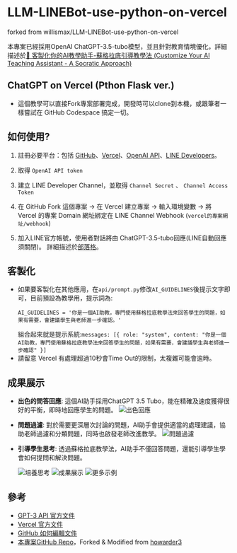 # LLM-LINEBot-use-python-on-vercel

forked from willismax/LLM-LINEBot-use-python-on-vercel

本專案已經採用OpenAI ChatGPT-3.5-tubo模型，並且針對教育情境優化，詳細描述於[🤖 客製化你的AI教學助手-蘇格拉底引導教學法 (Customize Your AI Teaching Assistant - A Socratic Approach)](https://willismax.github.io/my-site/blog/Customize%20Your%20AI%20Teaching%20Assistant%20-%20A%20Socratic%20Approach)

## ChatGPT on Vercel (Pthon Flask ver.)
- 這個教學可以直接Fork專案部署完成，開發時可以clone到本機，或跟筆者一樣嘗試在 GitHub Codespace 搞定一切。

## 如何使用?
1. 註冊必要平台：包括 [GitHub](https://github.com/)、[Vercel](https://vercel.com/)、[OpenAI API](https://openai.com/blog/openai-api)、[LINE Developers](https://developers.line.biz/zh-hant/)。
2. 取得 `OpenAI API token`
3. 建立 LINE Developer Channel，並取得 `Channel Secret` 、 `Channel Access Token`

4. 在 GitHub Fork 這個專案 -> 在 Vercel 建立專案 -> 輸入環境變數 -> 將 Vercel 的專案 Domain 網址綁定在 LINE Channel Webhook (`vercel的專案網址/webhook`)

5. 加入LINE官方帳號，使用者對話將由 ChatGPT-3.5-tubo回應(LINE自動回應須關閉)。
詳細描述於[部落格](https://willismax.github.io/my-site/blog/Customize%20Your%20AI%20Teaching%20Assistant%20-%20A%20Socratic%20Approach)。

## 客製化
- 如果要客製化在其他應用，在`api/prompt.py`修改`AI_GUIDELINES`後提示文字即可，目前預設為教學用，提示詞為:
    ```
    AI_GUIDELINES = '你是一個AI助教，專門使用蘇格拉底教學法來回答學生的問題，如果有需要，會建議學生與老師進一步確認。'
    ``` 
    組合起來就是提示系統:`messages: [{ role: "system", content: "你是一個AI助教，專門使用蘇格拉底教學法來回答學生的問題，如果有需要，會建議學生與老師進一步確認" }]` 
- 請留意 Vercel 有處理超過10秒會Time Out的限制，太複雜可能會逾時。

## 成果展示
-   **出色的問答回應**: 這個AI助手採用ChatGPT 3.5 Tubo，能在精確及速度獲得很好的平衡，即時地回應學生的問題。 ![出色回應](https://hackmd.io/_uploads/ryjveAW-T.png)
-   **問題過濾**: 對於需要更深層次討論的問題，AI助手會提供適當的處理建議，協助老師過濾和分類問題，同時也啟發老師改進教學。 ![問題過濾](https://hackmd.io/_uploads/SkaDCWzbp.png)
-   **引導學生思考**: 透過蘇格拉底教學法，AI助手不僅回答問題，還能引導學生學會如何提問和解決問題。 

    ![培養思考](https://hackmd.io/_uploads/ryjTiWfZT.png) ![成果展示](https://hackmd.io/_uploads/HkZ1nWzbp.png) ![更多示例](https://hackmd.io/_uploads/Byyf2bGWp.png)


## 參考
-   [GPT-3 API 官方文件](https://beta.openai.com/docs/)
-   [Vercel 官方文件](https://vercel.com/docs)
-   [GitHub 如何編輯文件](https://docs.github.com/en/github/managing-files-in-a-repository/editing-files-in-your-repository)
-   [本專案GitHub Repo](https://github.com/willismax/LLM-LINEBot-use-python-on-vercel)，Forked & Modified from [howarder3](https://github.com/howarder3/GPT-Linebot-python-flask-on-vercel)
